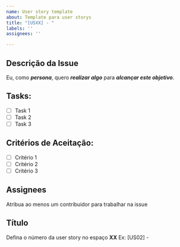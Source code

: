 ```yaml
---
name: User story template
about: Template para user storys
title: "[USXX] - "
labels: ''
assignees: ''

---
```


## Descrição da Issue
Eu, como ***persona***, quero ***realizar algo*** para ***alcançar este objetivo***.

## Tasks:
- [ ] Task 1
- [ ] Task 2
- [ ] Task 3

## Critérios de Aceitação:
- [ ] Critério 1
- [ ] Critério 2
- [ ] Critério 3

## Assignees
Atribua ao menos um contribuidor para trabalhar na issue

## Título
Defina o número da user story no espaço **XX**
Ex: [US02] -
